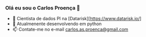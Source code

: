 ### Olá eu sou o Carlos Proença 👋

- 🔭 Cientista de dados Pl na [Datarisk][https://www.datarisk.io/]
- 🌱 Atualmenente desenvolvendo em python
- 📫 Contate-me no e-mail carlos.as.proenca@gmail.com 
